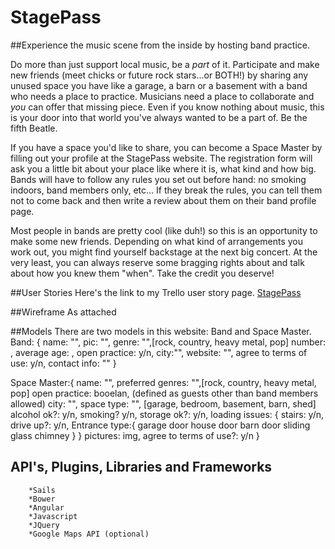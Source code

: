# StagePass
##Experience the music scene from the inside by hosting band practice.

Do more than just support local music, be a *_part_* of it. Participate and make new friends (meet chicks or future rock stars...or BOTH!) by sharing any unused space you have like a garage, a barn or a basement with a band who needs a place to practice. Musicians need a place to collaborate and _you_ can offer that missing piece.  Even if you know nothing about music, this is your door into that world you've always wanted to be a part of.  Be the fifth Beatle.

If you have a space you'd like to share, you can become a Space Master by filling out your profile at the StagePass website.  The registration form will ask you a little bit about your place like where it is, what kind and how big.  Bands will have to follow any rules you set out before hand: no smoking indoors, band members only, etc... If they break the rules, you can tell them not to come back and then write a review about them on their band profile page.

Most people in bands are pretty cool (like duh!) so this is an opportunity to make some new friends.  Depending on what kind of arrangements you work out, you might find yourself backstage at the next big concert.  At the very least, you can always reserve some bragging rights about and talk about how you knew them "when".  Take the credit you deserve!

##User Stories
Here's the link to my Trello user story page.  [StagePass](https://trello.com/b/ChH0vNBb/final-project-stagepass)

##Wireframe
As attached

##Models
There are two models in this website: Band and Space Master.  
Band: {
	name: "",
	pic: "",
	genre: "",[rock, country, heavy metal, pop]
	number: ,
	average age: ,
	open practice: y/n,
	city:"",
	website: "",
	agree to terms of use: y/n,
	contact info: ""
}

Space Master:{
	name: "",
	preferred genres: "",[rock, country, heavy metal, pop]
	open practice: booelan, (defined as  guests other than band members allowed)
	city: "",
	space type: "", [garage, bedroom, basement, barn, shed]
	alcohol ok?: y/n,
	smoking? y/n,
	storage ok?: y/n,
	loading issues: {
			stairs: y/n,
			drive up?: y/n,
			Entrance type:{
					garage door
					house door
					barn door
					sliding glass
					chimney
				}
		}
	pictures: img,
	agree to terms of use?: y/n
}
## API's, Plugins, Libraries and Frameworks
        *Sails
        *Bower
        *Angular
        *Javascript
        *JQuery
        *Google Maps API (optional) 

